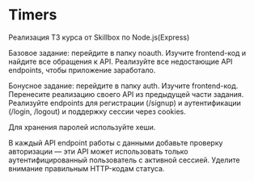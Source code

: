 # Timers
Реализация ТЗ курса от Skillbox по Node.js(Express)

Базовое задание: перейдите в папку noauth. Изучите frontend-код и найдите все обращения к API. Реализуйте все недостающие API endpoints, чтобы приложение заработало.

Бонусное задание: перейдите в папку auth. Изучите frontend-код. Перенесите реализацию своего API из предыдущей части задания. Реализуйте endpoints для регистрации (/signup) и аутентификации (/login, /logout) и поддержку сессии через cookies.

Для хранения паролей используйте хеши.

В каждый API endpoint работы с данными добавьте проверку авторизации — эти API может использовать только аутентифицированный пользователь с активной сессией. Уделите внимание правильным HTTP-кодам статуса.
